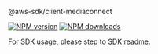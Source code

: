 @aws-sdk/client-mediaconnect

[![NPM version](https://img.shields.io/npm/v/@aws-sdk/client-mediaconnect/rc.svg)](https://www.npmjs.com/package/@aws-sdk/client-mediaconnect)
[![NPM downloads](https://img.shields.io/npm/dm/@aws-sdk/client-mediaconnect.svg)](https://www.npmjs.com/package/@aws-sdk/client-mediaconnect)

For SDK usage, please step to [SDK readme](https://github.com/aws/aws-sdk-js-v3).

